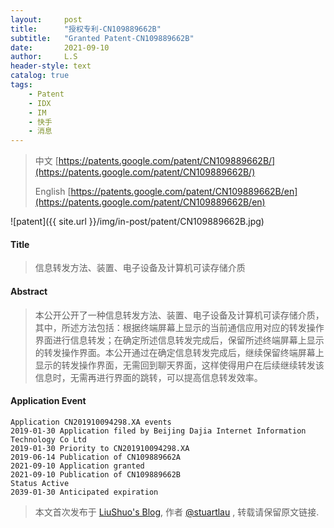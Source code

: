 ```yaml
---
layout:     post
title:      "授权专利-CN109889662B"
subtitle:   "Granted Patent-CN109889662B"
date:       2021-09-10
author:     L.S
header-style: text
catalog: true
tags:
    - Patent
    - IDX
    - IM
    - 快手
    - 消息
---
```

> 中文 [https://patents.google.com/patent/CN109889662B/](https://patents.google.com/patent/CN109889662B/)
>
> English [https://patents.google.com/patent/CN109889662B/en](https://patents.google.com/patent/CN109889662B/en)

![patent]({{ site.url }}/img/in-post/patent/CN109889662B.jpg)
#### Title
> 信息转发方法、装置、电子设备及计算机可读存储介质













#### Abstract
> 本公开公开了一种信息转发方法、装置、电子设备及计算机可读存储介质，其中，所述方法包括：根据终端屏幕上显示的当前通信应用对应的转发操作界面进行信息转发；在确定所述信息转发完成后，保留所述终端屏幕上显示的转发操作界面。本公开通过在确定信息转发完成后，继续保留终端屏幕上显示的转发操作界面，无需回到聊天界面，这样使得用户在后续继续转发该信息时，无需再进行界面的跳转，可以提高信息转发效率。













#### Application Event
```
Application CN201910094298.XA events 
2019-01-30 Application filed by Beijing Dajia Internet Information Technology Co Ltd
2019-01-30 Priority to CN201910094298.XA
2019-06-14 Publication of CN109889662A
2021-09-10 Application granted
2021-09-10 Publication of CN109889662B
Status Active
2039-01-30 Anticipated expiration
```
> 本文首次发布于 [LiuShuo's Blog](https://liushuo.me), 作者 [@stuartlau](http://github.com/stuartlau) ,
转载请保留原文链接.
